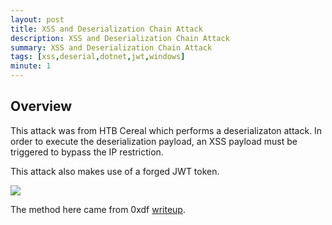 ```yaml
---
layout: post
title: XSS and Deserialization Chain Attack
description: XSS and Deserialization Chain Attack
summary: XSS and Deserialization Chain Attack
tags: [xss,deserial,dotnet,jwt,windows]
minute: 1
---
```

## Overview
This attack was from HTB Cereal which performs a deserializaton attack. In order to execute the deserialization payload, an XSS payload must be triggered to bypass the IP restriction.

This attack also makes use of a forged JWT token.

![](/spindel/assets/XSS%20and%20Deserialization%20Chain%20Attack/628EB962-448D-40D8-B32F-537C8811796D.png)

The method here came from 0xdf [writeup](https://0xdf.gitlab.io/2021/05/29/htb-cereal.html).